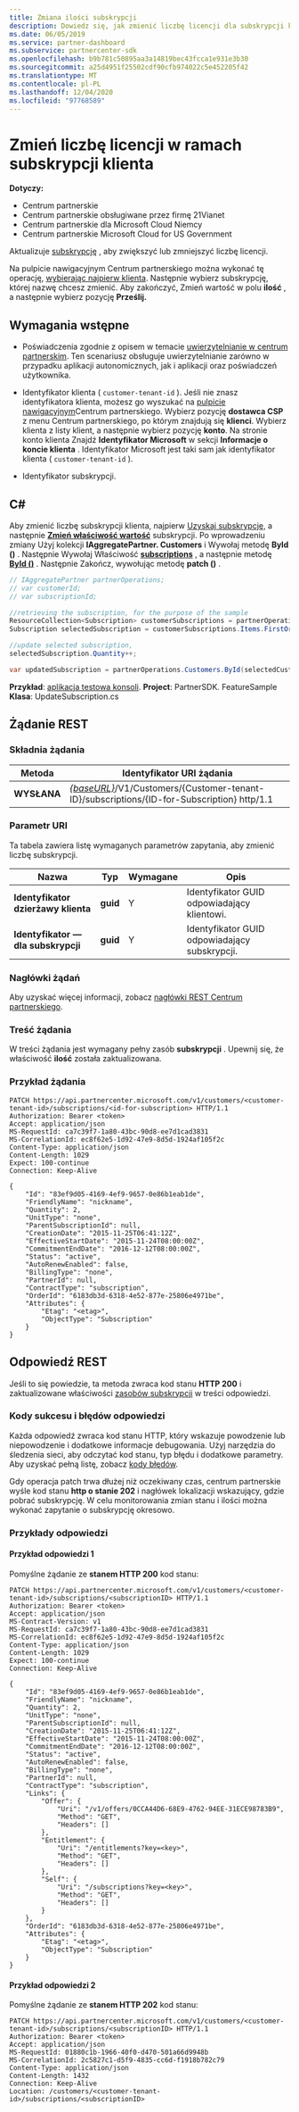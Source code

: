 ```yaml
---
title: Zmiana ilości subskrypcji
description: Dowiedz się, jak zmienić liczbę licencji dla subskrypcji klienta przy użyciu interfejsów API usługi Partner Center. Można to również zrobić na pulpicie nawigacyjnym Centrum partnerskiego.
ms.date: 06/05/2019
ms.service: partner-dashboard
ms.subservice: partnercenter-sdk
ms.openlocfilehash: b9b781c50895aa3a14819bec43fcca1e931e3b30
ms.sourcegitcommit: a25d4951f25502cdf90cfb974022c5e452205f42
ms.translationtype: MT
ms.contentlocale: pl-PL
ms.lasthandoff: 12/04/2020
ms.locfileid: "97768589"
---
```

# <a name="change-the-quantity-of-licenses-in-a-customer-subscription"></a>Zmień liczbę licencji w ramach subskrypcji klienta

**Dotyczy:**

- Centrum partnerskie
- Centrum partnerskie obsługiwane przez firmę 21Vianet
- Centrum partnerskie dla Microsoft Cloud Niemcy
- Centrum partnerskie Microsoft Cloud for US Government

Aktualizuje [subskrypcję](subscription-resources.md) , aby zwiększyć lub zmniejszyć liczbę licencji.

Na pulpicie nawigacyjnym Centrum partnerskiego można wykonać tę operację, [wybierając najpierw klienta](get-a-customer-by-name.md). Następnie wybierz subskrypcję, której nazwę chcesz zmienić. Aby zakończyć, Zmień wartość w polu **ilość** , a następnie wybierz pozycję **Prześlij.**

## <a name="prerequisites"></a>Wymagania wstępne

- Poświadczenia zgodnie z opisem w temacie [uwierzytelnianie w centrum partnerskim](partner-center-authentication.md). Ten scenariusz obsługuje uwierzytelnianie zarówno w przypadku aplikacji autonomicznych, jak i aplikacji oraz poświadczeń użytkownika.

- Identyfikator klienta ( `customer-tenant-id` ). Jeśli nie znasz identyfikatora klienta, możesz go wyszukać na [pulpicie nawigacyjnym](https://partner.microsoft.com/dashboard)Centrum partnerskiego. Wybierz pozycję **dostawca CSP** z menu Centrum partnerskiego, po którym znajdują się **klienci**. Wybierz klienta z listy klient, a następnie wybierz pozycję **konto**. Na stronie konto klienta Znajdź **Identyfikator Microsoft** w sekcji **Informacje o koncie klienta** . Identyfikator Microsoft jest taki sam jak identyfikator klienta ( `customer-tenant-id` ).

- Identyfikator subskrypcji.

## <a name="c"></a>C\#

Aby zmienić liczbę subskrypcji klienta, najpierw [Uzyskaj subskrypcję](get-a-subscription-by-id.md), a następnie [**Zmień właściwość wartość**](/dotnet/api/microsoft.store.partnercenter.models.subscriptions.subscription.quantity) subskrypcji. Po wprowadzeniu zmiany Użyj kolekcji **IAggregatePartner. Customers** i Wywołaj metodę **ById ()** . Następnie Wywołaj Właściwość [**subscriptions**](/dotnet/api/microsoft.store.partnercenter.customers.icustomer.subscriptions) , a następnie metodę [**ById ()**](/dotnet/api/microsoft.store.partnercenter.subscriptions.isubscriptioncollection.byid) . Następnie Zakończ, wywołując metodę **patch ()** .

``` csharp
// IAggregatePartner partnerOperations;
// var customerId;
// var subscriptionId;

//retrieving the subscription, for the purpose of the sample
ResourceCollection<Subscription> customerSubscriptions = partnerOperations.Customers.ById(selectedCustomerId).Subscriptions.Get();
Subscription selectedSubscription = customerSubscriptions.Items.FirstOrDefault(sub => sub.Status == SubscriptionStatus.Active);

//update selected subscription,
selectedSubscription.Quantity++;

var updatedSubscription = partnerOperations.Customers.ById(selectedCustomerId).Subscriptions.ById(selectedSubscription.Id).Patch(selectedSubscription);
```

**Przykład**: [aplikacja testowa konsoli](console-test-app.md). **Project**: PartnerSDK. FeatureSample **Klasa**: UpdateSubscription.cs

## <a name="rest-request"></a>Żądanie REST

### <a name="request-syntax"></a>Składnia żądania

| Metoda    | Identyfikator URI żądania                                                                                                                |
|-----------|----------------------------------------------------------------------------------------------------------------------------|
| **WYSŁANA** | [*{baseURL}*](partner-center-rest-urls.md)/V1/Customers/{Customer-tenant-ID}/subscriptions/{ID-for-Subscription} http/1.1 |

### <a name="uri-parameter"></a>Parametr URI

Ta tabela zawiera listę wymaganych parametrów zapytania, aby zmienić liczbę subskrypcji.

| Nazwa                    | Typ     | Wymagane | Opis                               |
|-------------------------|----------|----------|-------------------------------------------|
| **Identyfikator dzierżawy klienta**  | **guid** | Y        | Identyfikator GUID odpowiadający klientowi.     |
| **Identyfikator — dla subskrypcji** | **guid** | Y        | Identyfikator GUID odpowiadający subskrypcji. |

### <a name="request-headers"></a>Nagłówki żądań

Aby uzyskać więcej informacji, zobacz [nagłówki REST Centrum partnerskiego](headers.md).

### <a name="request-body"></a>Treść żądania

W treści żądania jest wymagany pełny zasób **subskrypcji** . Upewnij się, że właściwość **ilość** została zaktualizowana.

### <a name="request-example"></a>Przykład żądania

```http
PATCH https://api.partnercenter.microsoft.com/v1/customers/<customer-tenant-id>/subscriptions/<id-for-subscription> HTTP/1.1
Authorization: Bearer <token>
Accept: application/json
MS-RequestId: ca7c39f7-1a80-43bc-90d8-ee7d1cad3831
MS-CorrelationId: ec8f62e5-1d92-47e9-8d5d-1924af105f2c
Content-Type: application/json
Content-Length: 1029
Expect: 100-continue
Connection: Keep-Alive

{
    "Id": "83ef9d05-4169-4ef9-9657-0e86b1eab1de",
    "FriendlyName": "nickname",
    "Quantity": 2,
    "UnitType": "none",
    "ParentSubscriptionId": null,
    "CreationDate": "2015-11-25T06:41:12Z",
    "EffectiveStartDate": "2015-11-24T08:00:00Z",
    "CommitmentEndDate": "2016-12-12T08:00:00Z",
    "Status": "active",
    "AutoRenewEnabled": false,
    "BillingType": "none",
    "PartnerId": null,
    "ContractType": "subscription",
    "OrderId": "6183db3d-6318-4e52-877e-25806e4971be",
    "Attributes": {
        "Etag": "<etag>",
        "ObjectType": "Subscription"
    }
}
```

## <a name="rest-response"></a>Odpowiedź REST

Jeśli to się powiedzie, ta metoda zwraca kod stanu **HTTP 200** i zaktualizowane właściwości [zasobów subskrypcji](subscription-resources.md)  w treści odpowiedzi.

### <a name="response-success-and-error-codes"></a>Kody sukcesu i błędów odpowiedzi

Każda odpowiedź zwraca kod stanu HTTP, który wskazuje powodzenie lub niepowodzenie i dodatkowe informacje debugowania. Użyj narzędzia do śledzenia sieci, aby odczytać kod stanu, typ błędu i dodatkowe parametry. Aby uzyskać pełną listę, zobacz [kody błędów](error-codes.md).

Gdy operacja patch trwa dłużej niż oczekiwany czas, centrum partnerskie wyśle kod stanu **http o stanie 202** i nagłówek lokalizacji wskazujący, gdzie pobrać subskrypcję. W celu monitorowania zmian stanu i ilości można wykonać zapytanie o subskrypcję okresowo.

### <a name="response-examples"></a>Przykłady odpowiedzi

#### <a name="response-example-1"></a>Przykład odpowiedzi 1

Pomyślne żądanie ze **stanem HTTP 200** kod stanu:

```http
PATCH https://api.partnercenter.microsoft.com/v1/customers/<customer-tenant-id>/subscriptions/<subscriptionID> HTTP/1.1
Authorization: Bearer <token>
Accept: application/json
MS-Contract-Version: v1
MS-RequestId: ca7c39f7-1a80-43bc-90d8-ee7d1cad3831
MS-CorrelationId: ec8f62e5-1d92-47e9-8d5d-1924af105f2c
Content-Type: application/json
Content-Length: 1029
Expect: 100-continue
Connection: Keep-Alive

{
    "Id": "83ef9d05-4169-4ef9-9657-0e86b1eab1de",
    "FriendlyName": "nickname",
    "Quantity": 2,
    "UnitType": "none",
    "ParentSubscriptionId": null,
    "CreationDate": "2015-11-25T06:41:12Z",
    "EffectiveStartDate": "2015-11-24T08:00:00Z",
    "CommitmentEndDate": "2016-12-12T08:00:00Z",
    "Status": "active",
    "AutoRenewEnabled": false,
    "BillingType": "none",
    "PartnerId": null,
    "ContractType": "subscription",
    "Links": {
        "Offer": {
            "Uri": "/v1/offers/0CCA44D6-68E9-4762-94EE-31ECE98783B9",
            "Method": "GET",
            "Headers": []
        },
        "Entitlement": {
            "Uri": "/entitlements?key=<key>",
            "Method": "GET",
            "Headers": []
        },
        "Self": {
            "Uri": "/subscriptions?key=<key>",
            "Method": "GET",
            "Headers": []
        }
    },
    "OrderId": "6183db3d-6318-4e52-877e-25806e4971be",
    "Attributes": {
        "Etag": "<etag>",
        "ObjectType": "Subscription"
    }
}
```

#### <a name="response-example-2"></a>Przykład odpowiedzi 2

Pomyślne żądanie ze **stanem HTTP 202** kod stanu:

```http
PATCH https://api.partnercenter.microsoft.com/v1/customers/<customer-tenant-id>/subscriptions/<subscriptionID> HTTP/1.1
Authorization: Bearer <token>
Accept: application/json
MS-RequestId: 01880c1b-1966-40f0-d470-501a66d9948b
MS-CorrelationId: 2c5827c1-d5f9-4835-cc6d-f1918b782c79
Content-Type: application/json
Content-Length: 1432
Connection: Keep-Alive
Location: /customers/<customer-tenant-id>/subscriptions/<subscriptionID>
```

